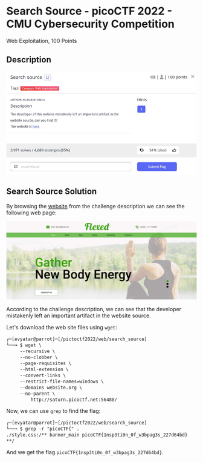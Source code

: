 # Search Source - picoCTF 2022 - CMU Cybersecurity Competition
Web Exploitation, 100 Points

## Description

![‏‏info.JPG](images/info.JPG)
 
## Search Source Solution

By browsing the [website](http://saturn.picoctf.net:56488/) from the challenge description we can see the following web page:

![webpage.JPG](images/webpage.JPG)

According to the challenge description, we can see that the developer mistakenly left an important artifact in the website source.

Let's download the web site files using ```wget```:
```console
┌─[evyatar@parrot]─[/pictoctf2022/web/search_source]
└──╼ $ wget \
     --recursive \
     --no-clobber \
     --page-requisites \
     --html-extension \
     --convert-links \
     --restrict-file-names=windows \
     --domains website.org \
     --no-parent \
         http://saturn.picoctf.net:56488/

```

Now, we can use ```grep``` to find the flag:
```console
┌─[evyatar@parrot]─[/pictoctf2022/web/search_source]
└──╼ $ grep -r "picoCTF{" .
./style.css:/** banner_main picoCTF{1nsp3ti0n_0f_w3bpag3s_227d64bd} **/
```

And we get the flag ```picoCTF{1nsp3ti0n_0f_w3bpag3s_227d64bd}```.